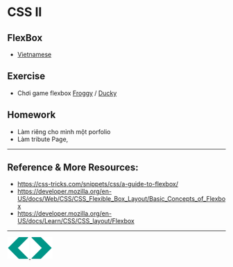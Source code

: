 # CSS II
## FlexBox
- [Vietnamese](https://www.youtube.com/watch?v=G19jZzK5FWI)

## Exercise
- Chơi game flexbox [Froggy](https://flexboxfroggy.com) / [Ducky](https://courses.cs.washington.edu/courses/cse154/flexboxducky/)
## Homework
- Làm riêng cho mình một porfolio
- Làm tribute Page,
---

## Reference & More Resources: 
* https://css-tricks.com/snippets/css/a-guide-to-flexbox/
* https://developer.mozilla.org/en-US/docs/Web/CSS/CSS_Flexible_Box_Layout/Basic_Concepts_of_Flexbox
* https://developer.mozilla.org/en-US/docs/Learn/CSS/CSS_layout/Flexbox


---
<!-- Navigator -->
<div>
<a href="./Lecture-02.3.CSS.md">
    <img width=50 src="../sources/left-arrow.svg" >
</a>
<a href="./Lecture-03.1.CSS-III.md">
    <img  width=50 src="../sources/right-arrow.svg">
    </a>
</div>
<!-- Navigator -->
